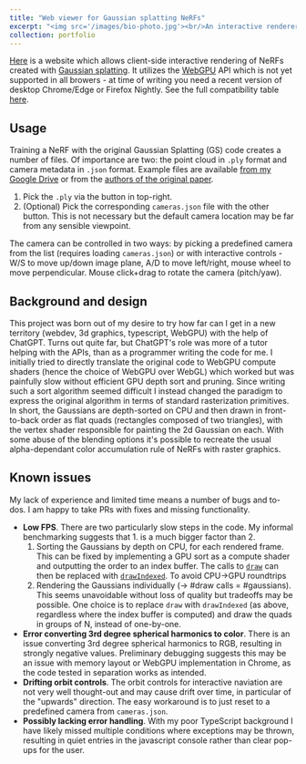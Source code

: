 ```yaml
---
title: "Web viewer for Gaussian splatting NeRFs"
excerpt: "<img src='/images/bio-photo.jpg'><br/>An interactive renderer for Gaussian splatting NeRFs written in WebGPU."
collection: portfolio
---
```


[Here](/assets/gaussianviewer/index.html) is a website which allows client-side interactive rendering of NeRFs created with [Gaussian splatting](https://github.com/graphdeco-inria/gaussian-splatting). It utilizes the [WebGPU](https://developer.mozilla.org/en-US/docs/Web/API/WebGPU_API) API which is not yet supported in all browers - at time of writing you need a recent version of desktop Chrome/Edge or Firefox Nightly. See the full compatibility table [here](https://developer.mozilla.org/en-US/docs/Web/API/WebGPU_API#browser_compatibility).

## Usage
Training a NeRF with the original Gaussian Splatting (GS) code creates a number of files. Of importance are two: the point cloud in `.ply` format and camera metadata in `.json` format. Example files are available [from my Google Drive](https://drive.google.com/drive/folders/1tGsWJwoIi20T9TqPYBk7kJh1jPfh8lQE?usp=drive_link) or from the [authors of the original paper](https://repo-sam.inria.fr/fungraph/3d-gaussian-splatting/datasets/pretrained/models.zip).

1. Pick the `.ply` via the button in top-right.
2. (Optional) Pick the corresponding `cameras.json` file with the other button. This is not necessary but the default camera location may be far from any sensible viewpoint.

The camera can be controlled in two ways: by picking a predefined camera from the list (requires loading `cameras.json`) or with interactive controls - W/S to move up/down image plane, A/D to move left/right, mouse wheel to move perpendicular. Mouse click+drag to rotate the camera (pitch/yaw).

## Background and design
This project was born out of my desire to try how far can I get in a new territory (webdev, 3d graphics, typescript, WebGPU) with the help of ChatGPT. Turns out quite far, but ChatGPT's role was more of a tutor helping with the APIs, than as a programmer writing the code for me. I initially tried to directly translate the original code to WebGPU compute shaders (hence the choice of WebGPU over WebGL) which worked but was painfully slow without efficient GPU depth sort and pruning. Since writing such a sort algorithm seemed difficult I instead changed the paradigm to express the original algorithm in terms of standard rasterization primitives. In short, the Gaussians are depth-sorted on CPU and then drawn in front-to-back order as flat quads (rectangles composed of two triangles), with the vertex shader responsible for painting the 2d Gaussian on each. With some abuse of the blending options it's possible to recreate the usual alpha-dependant color accumulation rule of NeRFs with raster graphics.

## Known issues
My lack of experience and limited time means a number of bugs and to-dos. I am happy to take PRs with fixes and missing functionality.

* **Low FPS**. There are two particularly slow steps in the code. My informal benchmarking suggests that 1. is a much bigger factor than 2.
    1. Sorting the Gaussians by depth on CPU, for each rendered frame. This can be fixed by implementing a GPU sort as a compute shader and outputting the order to an index buffer. The calls to [`draw`](https://developer.mozilla.org/en-US/docs/Web/API/GPURenderPassEncoder/draw) can then be replaced with [`drawIndexed`](https://developer.mozilla.org/en-US/docs/Web/API/GPURenderPassEncoder/drawIndexed). To avoid CPU->GPU roundtrips
    2. Rendering the Gaussians individually (-> #draw calls = #gaussians). This seems unavoidable without loss of quality but tradeoffs may be possible. One choice is to replace `draw` with `drawIndexed` (as above, regardless where the index buffer is computed) and draw the quads in groups of N, instead of one-by-one.
* **Error converting 3rd degree spherical harmonics to color**. There is an issue converting 3rd degree spherical harmonics to RGB, resulting in strongly negative values. Preliminary debugging suggests this may be an issue with memory layout or WebGPU implementation in Chrome, as the code tested in separation works as intended.
* **Drifting orbit controls**. The orbit controls for interactive naviation are not very well thought-out and may cause drift over time, in particular of the "upwards" direction. The easy workaround is to just reset to a predefined camera from `cameras.json`.
* **Possibly lacking error handling**. With my poor TypeScript background I have likely missed multiple conditions where exceptions may be thrown, resulting in quiet entries in the javascript console rather than clear pop-ups for the user.